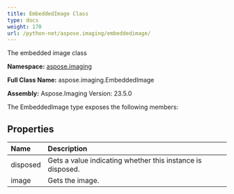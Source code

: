 ```yaml
---
title: EmbeddedImage Class
type: docs
weight: 170
url: /python-net/aspose.imaging/embeddedimage/
---
```


The embedded image class

**Namespace:** [aspose.imaging](/imaging/python-net/aspose.imaging/)

**Full Class Name:** aspose.imaging.EmbeddedImage

**Assembly:**  Aspose.Imaging Version: 23.5.0

The EmbeddedImage type exposes the following members:
## **Properties**
|**Name**|**Description**|
| :- | :- |
|disposed|Gets a value indicating whether this instance is disposed.|
|image|Gets the image.|
